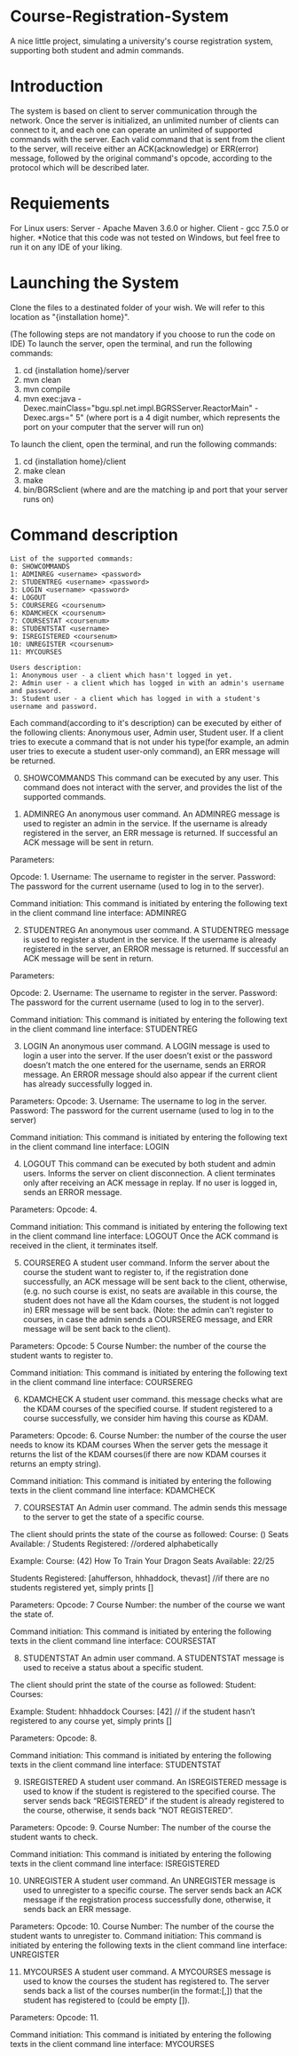 # Course-Registration-System
A nice little project, simulating a university's course registration system, supporting both student and admin commands.

# Introduction
The system is based on client to server communication through the network. Once the server is initialized, an unlimited number of clients can connect to it, and each one can operate an unlimited of supported commands with the server.
Each valid command that is sent from the client to the server, will receive either an ACK(acknowledge) or ERR(error) message, followed by the original command's opcode, according to the protocol which will be described later.

# Requiements
For Linux users:
Server - Apache Maven 3.6.0 or higher.
Client - gcc 7.5.0 or higher.
*Notice that this code was not tested on Windows, but feel free to run it on any IDE of your liking.

# Launching the System
Clone the files to a destinated folder of your wish. We will refer to this location as "{installation home}".

(The following steps are not mandatory if you choose to run the code on IDE)
To launch the server, open the terminal, and run the following commands:
1. cd {installation home}/server
2. mvn clean
3. mvn compile
4. mvn exec:java -Dexec.mainClass="bgu.spl.net.impl.BGRSServer.ReactorMain" -Dexec.args="<port> 5"
   (where port is a 4 digit number, which represents the port on your computer that the server will run on)

To launch the client, open the terminal, and run the following commands:
1. cd {installation home}/client
2. make clean
3. make
4. bin/BGRSclient <ip> <port>
   (where <ip> and <port> are the matching ip and port that your server runs on)

# Command description

	List of the supported commands:
	0: SHOWCOMMANDS
	1: ADMINREG <username> <password>
	2: STUDENTREG <username> <password>
	3: LOGIN <username> <password>
	4: LOGOUT
	5: COURSEREG <coursenum>
	6: KDAMCHECK <coursenum>
	7: COURSESTAT <coursenum>
	8: STUDENTSTAT <username>
	9: ISREGISTERED <coursenum>
	10: UNREGISTER <coursenum>
	11: MYCOURSES

	Users description:
	1: Anonymous user - a client which hasn't logged in yet.
	2: Admin user - a client which has logged in with an admin's username and password.
	3: Student user - a client which has logged in with a student's username and password.

Each command(according to it's description) can be executed by either of the following clients: Anonymous user, Admin user, Student user. If a client tries to execute a command that is not under his type(for example, an admin user tries to execute a student user-only command), an ERR message will be returned.

0. SHOWCOMMANDS
This command can be executed by any user.
This command does not interact with the server, and provides the list of the supported commands.

1. ADMINREG
An anonymous user command.
An ADMINREG message is used to register an admin in the service. If the username is already registered in the server, an
ERR message is returned. If successful an ACK message will be sent in return.

Parameters:

Opcode: 1.
Username: The username to register in the server.
Password: The password for the current username (used to log in to the server).

Command initiation:
This command is initiated by entering the following text in the client command line interface: ADMINREG  <Username> <Password>

2. STUDENTREG
An anonymous user command.
A STUDENTREG message is used to register a student in the service. If the username is already registered in the server, an ERROR message is
returned. If successful an ACK message will be sent in return.

Parameters:

Opcode: 2.
Username: The username to register in the server.
Password: The password for the current username (used to log in to the server).

Command initiation:
This command is initiated by entering the following text in the client command line interface: STUDENTREG  <Username> <Password>

3. LOGIN
An anonymous user command.
A LOGIN message is used to login a user into the server. If the user doesn’t exist or the password doesn’t match the one entered for the
username, sends an ERROR message. An ERROR message should also appear if the current client has already successfully logged in.

Parameters:
Opcode: 3.
Username: The username to log in the server.
Password: The password for the current username (used to log in to the server)	     

Command initiation:
This command is initiated by entering the following text in the client command line interface: LOGIN <Username> <Password>

4. LOGOUT
This command can be executed by both student and admin users. 
Informs the server on client disconnection. A client terminates only after receiving an ACK message in replay. If no user is logged in, sends
an ERROR message.

Parameters:
Opcode: 4.

Command initiation:
This command is initiated by entering the following text in the client command line interface: LOGOUT
Once the ACK command is received in the client, it terminates itself.

5. COURSEREG
A student user command.
Inform the server about the course the student want to register to, if the registration done successfully, an ACK message will be sent back to the client, otherwise, (e.g. no such course is exist, no seats are available in this course, the student does not have all the Kdam courses, the student is not logged in) ERR message will be sent back. (Note: the admin can’t register to courses, in case the admin sends a COURSEREG message, and ERR message will be sent back to the client).

Parameters:
Opcode: 5
Course Number: the number of the course the student wants to register to.

Command initiation:
This command is initiated by entering the following text in the client command line interface: COURSEREG <CourseNum>

6. KDAMCHECK
A student user command.
this message checks what are the KDAM courses of the specified course.
If student registered to a course successfully, we consider him having this course as KDAM.

Parameters:
Opcode: 6.
Course Number: the number of the course the user needs to know its KDAM courses
When the server gets the message it returns the list of the KDAM courses(if there are now KDAM courses it returns an empty string).

Command initiation:
This command is initiated by entering the following texts in the client command line interface: KDAMCHECK <CourseNumber>

7. COURSESTAT
An Admin user command.
The admin sends this message to the server to get the state of a specific course.

The client should prints the state of the course as followed:
Course: (<courseNum>) <courseName>
Seats Available: <numOfSeatsAvailable> / <maxNumOfSeats>
Students Registered: <listOfStudents> //ordered alphabetically

Example:
Course: (42) How To Train Your Dragon
Seats Available: 22/25

Students Registered: [ahufferson, hhhaddock, thevast] //if there are no students registered yet, simply prints []

Parameters:
Opcode: 7
Course Number: the number of the course we want the state of.

Command initiation:
This command is initiated by entering the following texts in the client command line interface: COURSESTAT <courseNum>

8. STUDENTSTAT
An admin user command.
A STUDENTSTAT message is used to receive a status about a specific student.

The client should print the state of the course as followed:
Student: <studentUsername>
Courses: <listOfCoursesNumbersStudentRegisteredTo>

Example:
Student: hhhaddock
Courses: [42] // if the student hasn’t registered to any course yet, simply prints []

Parameters:
Opcode: 8.

Command initiation:
This command is initiated by entering the following texts in the client command line interface: STUDENTSTAT <StudentUsername>

9. ISREGISTERED
A student user command.
An ISREGISTERED message is used to know if the student is registered to the specified course.
The server sends back “REGISTERED” if the student is already registered to the course,
otherwise, it sends back “NOT REGISTERED”.

Parameters:
Opcode: 9.
Course Number: The number of the course the student wants to check.

Command initiation:
This command is initiated by entering the following texts in the client command line interface: ISREGISTERED <courseNum>

10. UNREGISTER
A student user command.
An UNREGISTER message is used to unregister to a specific course.
The server sends back an ACK message if the registration process successfully done, otherwise, it sends back an ERR message.

Parameters:
Opcode: 10.
Course Number: The number of the course the student wants to unregister to.
Command initiation:
This command is initiated by entering the following texts in the client command line interface: UNREGISTER <courseNum>

11. MYCOURSES
A student user command.
A MYCOURSES message is used to know the courses the student has registered to.
The server sends back a list of the courses number(in the format:[<coursenum1>,<coursenum2>]) that the student has registered to (could be empty []).

Parameters:
Opcode: 11.

Command initiation:
This command is initiated by entering the following texts in the client command line interface: MYCOURSES







